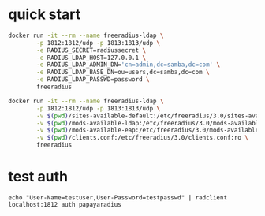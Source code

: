
# quick start


```sh
docker run -it --rm --name freeradius-ldap \
        -p 1812:1812/udp -p 1813:1813/udp \
        -e RADIUS_SECRET=radiussecret \
        -e RADIUS_LDAP_HOST=127.0.0.1 \
        -e RADIUS_LDAP_ADMIN_DN='cn=admin,dc=samba,dc=com' \
        -e RADIUS_LDAP_BASE_DN=ou=users,dc=samba,dc=com \
        -e RADIUS_LDAP_PASSWD=password \
        freeradius
```

```sh
docker run -it --rm --name freeradius-ldap \
        -p 1812:1812/udp -p 1813:1813/udp \
        -v $(pwd)/sites-available-default:/etc/freeradius/3.0/sites-available/default:ro \
        -v $(pwd)/mods-available-ldap:/etc/freeradius/3.0/mods-available/ldap \
        -v $(pwd)/mods-available-eap:/etc/freeradius/3.0/mods-available/eap:ro \
        -v $(pwd)/clients.conf:/etc/freeradius/3.0/clients.conf:ro \
        freeradius

```


# test auth

    echo "User-Name=testuser,User-Password=testpasswd" | radclient localhost:1812 auth papayaradius
